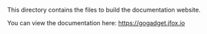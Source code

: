 This directory contains the files to build the documentation website.

You can view the documentation here: <https://gogadget.jfox.io>
